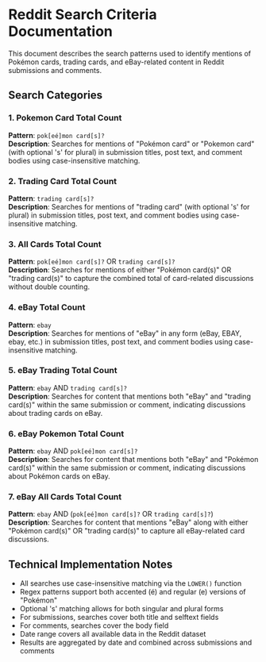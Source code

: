 # Reddit Search Criteria Documentation

This document describes the search patterns used to identify mentions of Pokémon cards, trading cards, and eBay-related content in Reddit submissions and comments.

## Search Categories

### 1. Pokemon Card Total Count
**Pattern**: `pok[eé]mon card[s]?`  
**Description**: Searches for mentions of "Pokémon card" or "Pokemon card" (with optional 's' for plural) in submission titles, post text, and comment bodies using case-insensitive matching.

### 2. Trading Card Total Count
**Pattern**: `trading card[s]?`  
**Description**: Searches for mentions of "trading card" (with optional 's' for plural) in submission titles, post text, and comment bodies using case-insensitive matching.

### 3. All Cards Total Count
**Pattern**: `pok[eé]mon card[s]?` OR `trading card[s]?`  
**Description**: Searches for mentions of either "Pokémon card(s)" OR "trading card(s)" to capture the combined total of card-related discussions without double counting.

### 4. eBay Total Count
**Pattern**: `ebay`  
**Description**: Searches for mentions of "eBay" in any form (eBay, EBAY, ebay, etc.) in submission titles, post text, and comment bodies using case-insensitive matching.

### 5. eBay Trading Total Count
**Pattern**: `ebay` AND `trading card[s]?`  
**Description**: Searches for content that mentions both "eBay" and "trading card(s)" within the same submission or comment, indicating discussions about trading cards on eBay.

### 6. eBay Pokemon Total Count
**Pattern**: `ebay` AND `pok[eé]mon card[s]?`  
**Description**: Searches for content that mentions both "eBay" and "Pokémon card(s)" within the same submission or comment, indicating discussions about Pokémon cards on eBay.

### 7. eBay All Cards Total Count
**Pattern**: `ebay` AND (`pok[eé]mon card[s]?` OR `trading card[s]?`)  
**Description**: Searches for content that mentions "eBay" along with either "Pokémon card(s)" OR "trading card(s)" to capture all eBay-related card discussions.

## Technical Implementation Notes

- All searches use case-insensitive matching via the `LOWER()` function
- Regex patterns support both accented (é) and regular (e) versions of "Pokémon"
- Optional 's' matching allows for both singular and plural forms
- For submissions, searches cover both title and selftext fields
- For comments, searches cover the body field
- Date range covers all available data in the Reddit dataset
- Results are aggregated by date and combined across submissions and comments